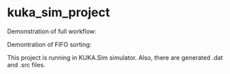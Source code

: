 # kuka_sim_project

Demonstration of full workflow:

Demontration of FIFO sorting:

This project is running in KUKA.Sim simulator. Also, there are generated .dat and .src files.
